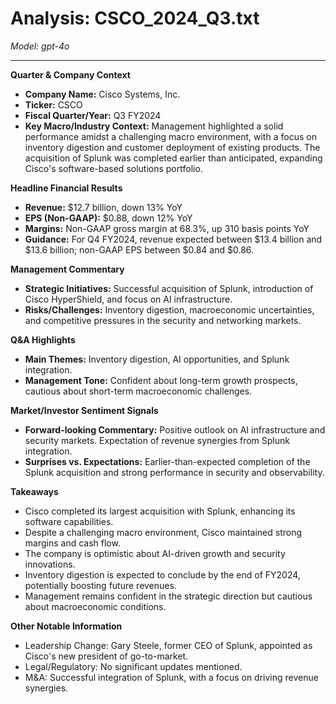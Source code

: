 # Analysis: CSCO_2024_Q3.txt

*Model: gpt-4o*

---

**Quarter & Company Context**
- **Company Name:** Cisco Systems, Inc.
- **Ticker:** CSCO
- **Fiscal Quarter/Year:** Q3 FY2024
- **Key Macro/Industry Context:** Management highlighted a solid performance amidst a challenging macro environment, with a focus on inventory digestion and customer deployment of existing products. The acquisition of Splunk was completed earlier than anticipated, expanding Cisco's software-based solutions portfolio.

**Headline Financial Results**
- **Revenue:** $12.7 billion, down 13% YoY
- **EPS (Non-GAAP):** $0.88, down 12% YoY
- **Margins:** Non-GAAP gross margin at 68.3%, up 310 basis points YoY
- **Guidance:** For Q4 FY2024, revenue expected between $13.4 billion and $13.6 billion; non-GAAP EPS between $0.84 and $0.86.

**Management Commentary**
- **Strategic Initiatives:** Successful acquisition of Splunk, introduction of Cisco HyperShield, and focus on AI infrastructure.
- **Risks/Challenges:** Inventory digestion, macroeconomic uncertainties, and competitive pressures in the security and networking markets.

**Q&A Highlights**
- **Main Themes:** Inventory digestion, AI opportunities, and Splunk integration.
- **Management Tone:** Confident about long-term growth prospects, cautious about short-term macroeconomic challenges.

**Market/Investor Sentiment Signals**
- **Forward-looking Commentary:** Positive outlook on AI infrastructure and security markets. Expectation of revenue synergies from Splunk integration.
- **Surprises vs. Expectations:** Earlier-than-expected completion of the Splunk acquisition and strong performance in security and observability.

**Takeaways**
- Cisco completed its largest acquisition with Splunk, enhancing its software capabilities.
- Despite a challenging macro environment, Cisco maintained strong margins and cash flow.
- The company is optimistic about AI-driven growth and security innovations.
- Inventory digestion is expected to conclude by the end of FY2024, potentially boosting future revenues.
- Management remains confident in the strategic direction but cautious about macroeconomic conditions.

**Other Notable Information**
- Leadership Change: Gary Steele, former CEO of Splunk, appointed as Cisco's new president of go-to-market.
- Legal/Regulatory: No significant updates mentioned.
- M&A: Successful integration of Splunk, with a focus on driving revenue synergies.